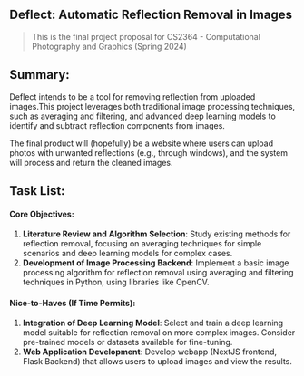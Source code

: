 ## **Deflect: Automatic Reflection Removal in Images**

> This is the final project proposal for CS2364 - Computational Photography and Graphics (Spring 2024)

## Summary:

Deflect intends to be a tool for removing reflection from uploaded images.This project leverages both traditional image processing techniques, such as averaging and filtering, and advanced deep learning models to identify and subtract reflection components from images.

The final product will (hopefully) be a website where users can upload photos with unwanted reflections (e.g., through windows), and the system will process and return the cleaned images.

## Task List:

#### Core Objectives:

1. **Literature Review and Algorithm Selection**: Study existing methods for reflection removal, focusing on averaging techniques for simple scenarios and deep learning models for complex cases.
2. **Development of Image Processing Backend**: Implement a basic image processing algorithm for reflection removal using averaging and filtering techniques in Python, using libraries like OpenCV.

#### Nice-to-Haves (If Time Permits):

1. **Integration of Deep Learning Model**: Select and train a deep learning model suitable for reflection removal on more complex images. Consider pre-trained models or datasets available for fine-tuning.
2. **Web Application Development**: Develop webapp (NextJS frontend, Flask Backend) that allows users to upload images and view the results.
